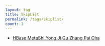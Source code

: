 ```yaml
---
layout: tag
title: SkipList
permalink: /tags/skiplist/
count: 1
---
```


- [HBase MetaShi Yong Ji Gu Zhang Pai Cha ](https://ordiy.github.io/posts/2021-12-01-hbase-meta-table-in-action/)
